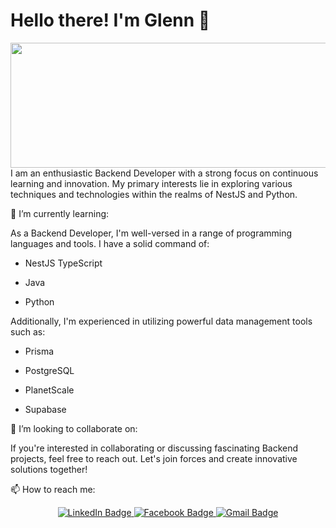 # Hello there! I'm Glenn 👋

<div align="center">
  <img src="https://media.giphy.com/media/dWesBcTLavkZuG35MI/giphy.gif" width="600" height="200"/>
</div>
I am an enthusiastic Backend Developer with a strong focus on continuous learning and innovation. 
My primary interests lie in exploring various techniques and technologies within the realms of NestJS and Python.

🌱 I’m currently learning:

As a Backend Developer, I'm well-versed in a range of programming languages and tools.
I have a solid command of:
 - NestJS TypeScript 
 * Java 
 + Python
 
Additionally, I'm experienced in utilizing powerful data management tools such as:
  - Prisma
  * PostgreSQL
  + PlanetScale
  - Supabase
  
  
👯 I’m looking to collaborate on:



  If you're interested in collaborating or discussing fascinating Backend projects, feel free to reach out. Let's join forces and create innovative solutions together!


📫 How to reach me:
<div id="badges" align="center">
  <a href="https://www.linkedin.com/in/glenn-michael-nituda-04a131168/">
    <img src="https://img.shields.io/badge/LinkedIn-blue?style=for-the-badge&logo=linkedin&logoColor=white" alt="LinkedIn Badge"/>
  </a>
  <a href="https://www.facebook.com/glenn.nituda/">
    <img src="https://img.shields.io/badge/Facebook-1877F2?style=for-the-badge&logo=facebook&logoColor=white" alt="Facebook Badge"/>
  </a>
  <a href="https://mail.google.com/mail/u/0/popout?ver=1g3ytthb29lwb#th%253D%252523thread-a%25253Ar-394716387114332197">
    <img src="https://img.shields.io/badge/Gmail-D14836?style=for-the-badge&logo=gmail&logoColor=white" alt="Gmail Badge"/>
  </a>
</div>

<!--
**gnituda05/gnituda05** is a ✨ _special_ ✨ repository because its `README.md` (this file) appears on your GitHub profile.

Here are some ideas to get you started:

- 🔭 I’m currently working on ...
- 🌱 I’m currently learning ...
- 👯 I’m looking to collaborate on ...
- 🤔 I’m looking for help with ...
- 💬 Ask me about ...
- 📫 How to reach me: ...
- 😄 Pronouns: ...
- ⚡ Fun fact: ...
-->
